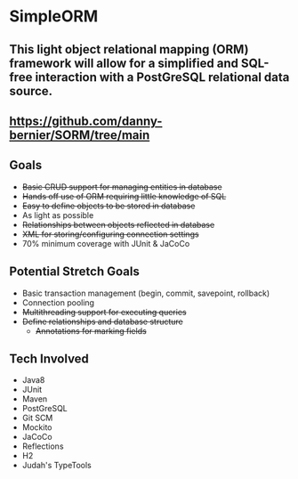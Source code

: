 # SimpleORM
## This light object relational mapping (ORM) framework will allow for a simplified and SQL-free interaction with a PostGreSQL relational data source.
## https://github.com/danny-bernier/SORM/tree/main

## Goals
* ~~Basic CRUD support for managing entities in database~~
* ~~Hands off use of ORM requiring little knowledge of SQL~~
* ~~Easy to define objects to be stored in database~~
* As light as possible
* ~~Relationships between objects reflected in database~~
* ~~XML for storing/configuring connection settings~~
* 70% minimum coverage with JUnit & JaCoCo

## Potential Stretch Goals
* Basic transaction management (begin, commit, savepoint, rollback)
* Connection pooling
* ~~Multithreading support for executing queries~~
* ~~Define relationships and database structure~~
  * ~~Annotations for marking fields~~
    
## Tech Involved
* Java8
* JUnit
* Maven
* PostGreSQL
* Git SCM
* Mockito
* JaCoCo
* Reflections
* H2
* Judah's TypeTools